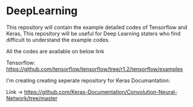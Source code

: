 # DeepLearning
This repository will contain the example detailed codes of Tensorflow and Keras, This repository will be useful for Deep Learning staters who find difficult to understand the example codes. 

All the codes are available on below link

Tensorflow: https://github.com/tensorflow/tensorflow/tree/r1.2/tensorflow/examples

I'm creating creating seperate repository for Keras Documantation:

Link -> https://github.com/Keras-Documentation/Convolution-Neural-Network/tree/master



